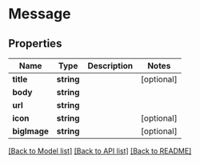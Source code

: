 # Message

## Properties
Name | Type | Description | Notes
------------ | ------------- | ------------- | -------------
**title** | **string** |  | [optional] 
**body** | **string** |  | 
**url** | **string** |  | 
**icon** | **string** |  | [optional] 
**bigImage** | **string** |  | [optional] 

[[Back to Model list]](../README.md#documentation-for-models) [[Back to API list]](../README.md#documentation-for-api-endpoints) [[Back to README]](../README.md)


